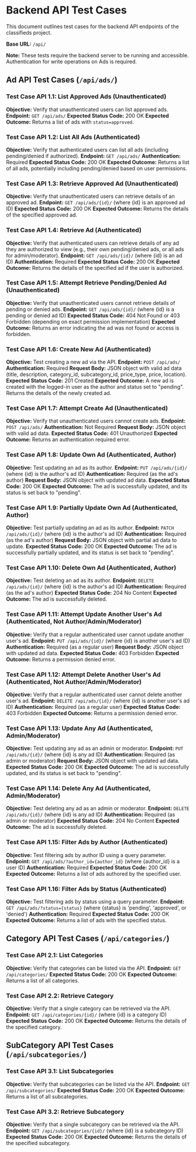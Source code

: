 # Backend API Test Cases

This document outlines test cases for the backend API endpoints of the classifieds project.

**Base URL:** `/api/`

**Note:** These tests require the backend server to be running and accessible. Authentication for write operations on Ads is required.

## Ad API Test Cases (`/api/ads/`)

### Test Case API 1.1: List Approved Ads (Unauthenticated)

**Objective:** Verify that unauthenticated users can list approved ads.
**Endpoint:** `GET /api/ads/`
**Expected Status Code:** 200 OK
**Expected Outcome:** Returns a list of ads with `status=approved`.

### Test Case API 1.2: List All Ads (Authenticated)

**Objective:** Verify that authenticated users can list all ads (including pending/denied if authorized).
**Endpoint:** `GET /api/ads/`
**Authentication:** Required
**Expected Status Code:** 200 OK
**Expected Outcome:** Returns a list of all ads, potentially including pending/denied based on user permissions.

### Test Case API 1.3: Retrieve Approved Ad (Unauthenticated)

**Objective:** Verify that unauthenticated users can retrieve details of an approved ad.
**Endpoint:** `GET /api/ads/{id}/` (where {id} is an approved ad ID)
**Expected Status Code:** 200 OK
**Expected Outcome:** Returns the details of the specified approved ad.

### Test Case API 1.4: Retrieve Ad (Authenticated)

**Objective:** Verify that authenticated users can retrieve details of any ad they are authorized to view (e.g., their own pending/denied ads, or all ads for admin/moderator).
**Endpoint:** `GET /api/ads/{id}/` (where {id} is an ad ID)
**Authentication:** Required
**Expected Status Code:** 200 OK
**Expected Outcome:** Returns the details of the specified ad if the user is authorized.

### Test Case API 1.5: Attempt Retrieve Pending/Denied Ad (Unauthenticated)

**Objective:** Verify that unauthenticated users cannot retrieve details of pending or denied ads.
**Endpoint:** `GET /api/ads/{id}/` (where {id} is a pending or denied ad ID)
**Expected Status Code:** 404 Not Found or 403 Forbidden (depending on exact permission implementation)
**Expected Outcome:** Returns an error indicating the ad was not found or access is forbidden.

### Test Case API 1.6: Create New Ad (Authenticated)

**Objective:** Test creating a new ad via the API.
**Endpoint:** `POST /api/ads/`
**Authentication:** Required
**Request Body:** JSON object with valid ad data (title, description, category_id, subcategory_id, price_type, price, location).
**Expected Status Code:** 201 Created
**Expected Outcome:** A new ad is created with the logged-in user as the author and status set to "pending". Returns the details of the newly created ad.

### Test Case API 1.7: Attempt Create Ad (Unauthenticated)

**Objective:** Verify that unauthenticated users cannot create ads.
**Endpoint:** `POST /api/ads/`
**Authentication:** Not Required
**Request Body:** JSON object with valid ad data.
**Expected Status Code:** 401 Unauthorized
**Expected Outcome:** Returns an authentication required error.

### Test Case API 1.8: Update Own Ad (Authenticated, Author)

**Objective:** Test updating an ad as its author.
**Endpoint:** `PUT /api/ads/{id}/` (where {id} is the author's ad ID)
**Authentication:** Required (as the ad's author)
**Request Body:** JSON object with updated ad data.
**Expected Status Code:** 200 OK
**Expected Outcome:** The ad is successfully updated, and its status is set back to "pending".

### Test Case API 1.9: Partially Update Own Ad (Authenticated, Author)

**Objective:** Test partially updating an ad as its author.
**Endpoint:** `PATCH /api/ads/{id}/` (where {id} is the author's ad ID)
**Authentication:** Required (as the ad's author)
**Request Body:** JSON object with partial ad data to update.
**Expected Status Code:** 200 OK
**Expected Outcome:** The ad is successfully partially updated, and its status is set back to "pending".

### Test Case API 1.10: Delete Own Ad (Authenticated, Author)

**Objective:** Test deleting an ad as its author.
**Endpoint:** `DELETE /api/ads/{id}/` (where {id} is the author's ad ID)
**Authentication:** Required (as the ad's author)
**Expected Status Code:** 204 No Content
**Expected Outcome:** The ad is successfully deleted.

### Test Case API 1.11: Attempt Update Another User's Ad (Authenticated, Not Author/Admin/Moderator)

**Objective:** Verify that a regular authenticated user cannot update another user's ad.
**Endpoint:** `PUT /api/ads/{id}/` (where {id} is another user's ad ID)
**Authentication:** Required (as a regular user)
**Request Body:** JSON object with updated ad data.
**Expected Status Code:** 403 Forbidden
**Expected Outcome:** Returns a permission denied error.

### Test Case API 1.12: Attempt Delete Another User's Ad (Authenticated, Not Author/Admin/Moderator)

**Objective:** Verify that a regular authenticated user cannot delete another user's ad.
**Endpoint:** `DELETE /api/ads/{id}/` (where {id} is another user's ad ID)
**Authentication:** Required (as a regular user)
**Expected Status Code:** 403 Forbidden
**Expected Outcome:** Returns a permission denied error.

### Test Case API 1.13: Update Any Ad (Authenticated, Admin/Moderator)

**Objective:** Test updating any ad as an admin or moderator.
**Endpoint:** `PUT /api/ads/{id}/` (where {id} is any ad ID)
**Authentication:** Required (as admin or moderator)
**Request Body:** JSON object with updated ad data.
**Expected Status Code:** 200 OK
**Expected Outcome:** The ad is successfully updated, and its status is set back to "pending".

### Test Case API 1.14: Delete Any Ad (Authenticated, Admin/Moderator)

**Objective:** Test deleting any ad as an admin or moderator.
**Endpoint:** `DELETE /api/ads/{id}/` (where {id} is any ad ID)
**Authentication:** Required (as admin or moderator)
**Expected Status Code:** 204 No Content
**Expected Outcome:** The ad is successfully deleted.

### Test Case API 1.15: Filter Ads by Author (Authenticated)

**Objective:** Test filtering ads by author ID using a query parameter.
**Endpoint:** `GET /api/ads/?author_id={author_id}` (where {author_id} is a user ID)
**Authentication:** Required
**Expected Status Code:** 200 OK
**Expected Outcome:** Returns a list of ads authored by the specified user.

### Test Case API 1.16: Filter Ads by Status (Authenticated)

**Objective:** Test filtering ads by status using a query parameter.
**Endpoint:** `GET /api/ads/?status={status}` (where {status} is 'pending', 'approved', or 'denied')
**Authentication:** Required
**Expected Status Code:** 200 OK
**Expected Outcome:** Returns a list of ads with the specified status.

## Category API Test Cases (`/api/categories/`)

### Test Case API 2.1: List Categories

**Objective:** Verify that categories can be listed via the API.
**Endpoint:** `GET /api/categories/`
**Expected Status Code:** 200 OK
**Expected Outcome:** Returns a list of all categories.

### Test Case API 2.2: Retrieve Category

**Objective:** Verify that a single category can be retrieved via the API.
**Endpoint:** `GET /api/categories/{id}/` (where {id} is a category ID)
**Expected Status Code:** 200 OK
**Expected Outcome:** Returns the details of the specified category.

## SubCategory API Test Cases (`/api/subcategories/`)

### Test Case API 3.1: List Subcategories

**Objective:** Verify that subcategories can be listed via the API.
**Endpoint:** `GET /api/subcategories/`
**Expected Status Code:** 200 OK
**Expected Outcome:** Returns a list of all subcategories.

### Test Case API 3.2: Retrieve Subcategory

**Objective:** Verify that a single subcategory can be retrieved via the API.
**Endpoint:** `GET /api/subcategories/{id}/` (where {id} is a subcategory ID)
**Expected Status Code:** 200 OK
**Expected Outcome:** Returns the details of the specified subcategory.
